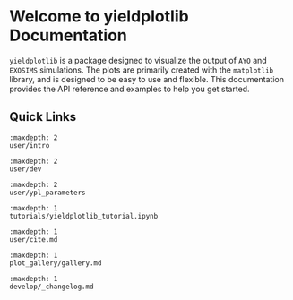 # Welcome to yieldplotlib Documentation

`yieldplotlib` is a package designed to visualize the output of `AYO` and
`EXOSIMS` simulations. The plots are primarily created with the `matplotlib`
library, and is designed to be easy to use and flexible. This documentation
provides the API reference and examples to help you get started.

## Quick Links

```{toctree}
:maxdepth: 2
user/intro
```
```{toctree}
:maxdepth: 2
user/dev
```
```{toctree}
:maxdepth: 2
user/ypl_parameters
```
```{toctree}
:maxdepth: 1
tutorials/yieldplotlib_tutorial.ipynb
```
```{toctree}
:maxdepth: 1
user/cite.md
```
```{toctree}
:maxdepth: 1
plot_gallery/gallery.md
```
```{toctree}
:maxdepth: 1
develop/_changelog.md
```
